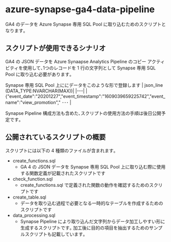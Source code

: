 # azure-synapse-ga4-data-pipeline
<English Follows>  
GA4 のデータを Azure Synapse 専用 SQL Pool に取り込むためのスクリプトとなります｡


## スクリプトが使用できるシナリオ
GA4 の JSON データを Azure Synaapse Analytics Pipeline のコピー アクティビティを使用して､1つのレコードを 1 行の文字列として Synapse 専用 SQL Pool に取り込む必要があります｡

Synapse 専用 SQL Pool 上ににデータをこのような形で登録します
| json_line (DATA_TYPE:NVARCHAR(MAX))|
|---|
|{"event_date":"20201227","event_timestamp":"1609039659225742","event_name":"view_promotion"," ･･･ |

Synapse Pipeline 構成方法も含めた､スクリプトの使用方法の手順は後日公開予定です｡


## 公開されているスクリプトの概要
スクリプトには以下の 4 種類のファイルが含まれます｡
- create_functions.sql
  - GA 4 の JSON データを Synapse 専用 SQL Pool 上に取り込む際に使用する関数定義が記載されたスクリプトです
- check_function.sql
  - create_functions.sql で定義された関数の動作を確認するためのスクリプトです
- create_table.sql
  - データを取り込む過程で必要となる一時的なテーブルを作成するためのスクリプトです
- data_processing.sql
  - Synapse Pipeline により取り込んだ文字列からデータ加工しやすい形に生成するスクリプトです｡ 加工後に目的の項目を抽出するためのサンプルスクリプトも記載しています｡
